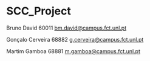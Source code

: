 # SCC_Project

Bruno David 60011 bm.david@campus.fct.unl.pt

Gonçalo Cerveira 68882 g.cerveira@campus.fct.unl.pt

Martim Gamboa 68881 m.gamboa@campus.fct.unl.pt

